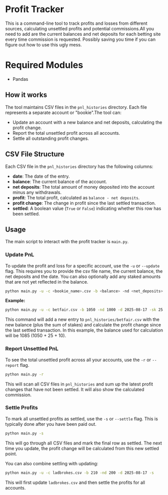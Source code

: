 # Profit Tracker

This is a command-line tool to track profits and losses from different sources, calculating unsettled profits and potential commissions.All you need to add are the current balances and net deposits for each betting site every time commission is requested. Possibly saving you time if you can figure out how to use this ugly mess.

# Required Modules
- Pandas


## How it works

The tool maintains CSV files in the `pnl_histories` directory. Each file represents a separate account or "bookie".The tool can:
- Update an account with a new balance and net deposits, calculating the profit change.
- Report the total unsettled profit across all accounts.
- Settle all outstanding profit changes.

## CSV File Structure

Each CSV file in the `pnl_histories` directory has the following columns:

- **date**: The date of the entry.
- **balance**: The current balance of the account.
- **net deposits**: The total amount of money deposited into the account minus any withdrawals.
- **profit**: The total profit, calculated as `balance - net deposits`.
- **profit change**: The change in profit since the last settled transaction.
- **settled**: A boolean value (`True` or `False`) indicating whether this row has been settled.

## Usage

The main script to interact with the profit tracker is `main.py`.

### Update PnL

To update the profit and loss for a specific account, use the `-u` or `--update` flag. This requires you to provide the csv file name, the current balance, the net deposits and the date. You can also optionally add any staked amounts that are not yet reflected in the balance.

```bash
python main.py -u -c <bookie_name>.csv -b <balance> -nd <net_deposits> -d <date> -sk <stake1> <stake2> ...
```

**Example:**
```bash
python main.py -u -c betfair.csv -b 1050 -nd 1000 -d 2025-08-17 -sk 25 10
```
This command will add a new entry to `pnl_histories/betfair.csv` with the new balance (plus the sum of stakes) and calculate the profit change since the last settled transaction. In this example, the balance used for calculation will be 1085 (1050 + 25 + 10).

### Report Unsettled PnL

To see the total unsettled profit across all your accounts, use the `-r` or `--report` flag.

```bash
python main.py -r
```
This will scan all CSV files in `pnl_histories` and sum up the latest profit changes that have not been settled. It will also show the calculated commission.

### Settle Profits

To mark all unsettled profits as settled, use the `-s` or `--settle` flag. This is typically done after you have been paid out.

```bash
python main.py -s
```
This will go through all CSV files and mark the final row as settled. The next time you update, the profit change will be calculated from this new settled point.

You can also combine settling with updating:
```bash
python main.py -u -c ladbrokes.csv -b 210 -nd 200 -d 2025-08-17 -s
```
This will first update `ladbrokes.csv` and then settle the profits for all accounts.
